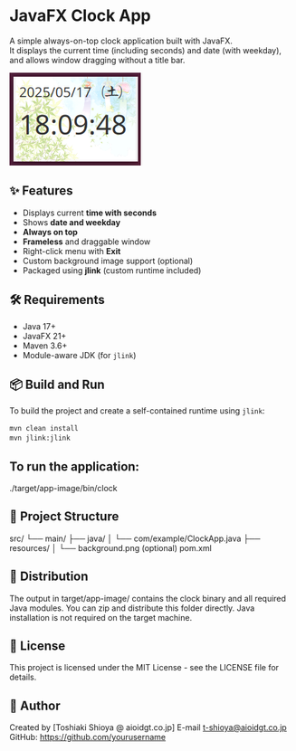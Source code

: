 # JavaFX Clock App

A simple always-on-top clock application built with JavaFX.  
It displays the current time (including seconds) and date (with weekday), and allows window dragging without a title bar.

![screenshot](screenshot.png)

## ✨ Features

- Displays current **time with seconds**
- Shows **date and weekday**
- **Always on top**
- **Frameless** and draggable window
- Right-click menu with **Exit**
- Custom background image support (optional)
- Packaged using **jlink** (custom runtime included)

## 🛠 Requirements

- Java 17+
- JavaFX 21+
- Maven 3.6+
- Module-aware JDK (for `jlink`)

## 📦 Build and Run

To build the project and create a self-contained runtime using `jlink`:

```bash
mvn clean install
mvn jlink:jlink
```

## To run the application:

./target/app-image/bin/clock

## 📁 Project Structure

src/
└── main/
    ├── java/
    │   └── com/example/ClockApp.java
    ├── resources/
    │   └── background.png (optional)
pom.xml

## 🚀 Distribution

The output in target/app-image/ contains the clock binary and all required Java modules.
You can zip and distribute this folder directly. Java installation is not required on the target machine.

## 📝 License

This project is licensed under the MIT License - see the LICENSE file for details.

## 👤 Author

Created by [Toshiaki Shioya @ aioidgt.co.jp]
E-mail t-shioya@aioidgt.co.jp
GitHub: https://github.com/yourusername

